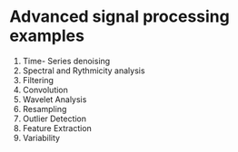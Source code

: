 # Advanced signal processing examples

1. Time- Series denoising
2. Spectral and Rythmicity analysis
3. Filtering
4. Convolution
5. Wavelet Analysis
6. Resampling
7. Outlier Detection
8. Feature Extraction
9. Variability
